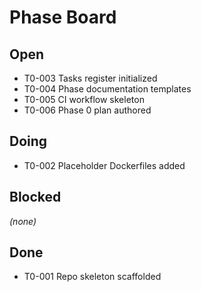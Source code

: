 # Phase Board

## Open
- T0-003 Tasks register initialized
- T0-004 Phase documentation templates
- T0-005 CI workflow skeleton
- T0-006 Phase 0 plan authored

## Doing
- T0-002 Placeholder Dockerfiles added

## Blocked
*(none)*

## Done
- T0-001 Repo skeleton scaffolded
